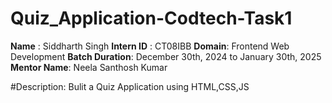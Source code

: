 # Quiz_Application-Codtech-Task1
**Name** : Siddharth Singh
**Intern ID** : CT08IBB
**Domain**: Frontend Web Development
**Batch Duration**: December 30th, 2024 to January 30th, 2025
**Mentor Name**:  Neela Santhosh Kumar  

#Description:
Bulit a Quiz Application using HTML,CSS,JS
